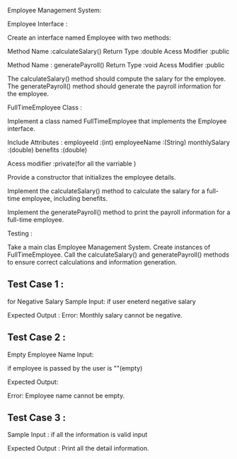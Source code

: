 Employee Management System:

Employee Interface :

Create an interface named Employee with two methods: 

Method Name   :calculateSalary() 
Return Type      :double
Acess Modifier  :public 

Method Name  : generatePayroll()
Return Type     :void
Acess Modifier :public 

The calculateSalary() method should compute the salary for the employee.
The generatePayroll() method should generate the payroll information for the employee.

FullTimeEmployee Class :

Implement a class named FullTimeEmployee that implements the Employee interface.

Include Attributes :
employeeId     	:(int)
employeeName   	:(String)
monthlySalary 	:(double) 
benefits 			:(double)

Acess modifier :private(for all the varriable )

Provide a constructor that initializes the employee details.

Implement the calculateSalary() method to calculate the salary for a full-time employee, including benefits.

Implement the generatePayroll() method to print the payroll information for a full-time employee.

Testing :

Take a main clas  Employee Management System.
Create instances of  FullTimeEmployee.
Call the calculateSalary() and generatePayroll() methods to ensure correct calculations and information generation.

Test Case 1 : 
--------------
for Negative Salary
Sample Input:
if user eneterd negative salary

Expected Output :
Error: Monthly salary cannot be negative.


Test Case 2 :
--------------
 Empty Employee Name
Input:

if employee is passed by the user is ""(empty)

Expected Output:

Error: Employee name cannot be empty.

Test Case 3 :
--------------
Sample Input :
if all the information is valid input

Expected Output :
Print all the detail information.